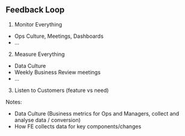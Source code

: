 
## Feedback Loop

1. Monitor Everything
  * Ops Culture, Meetings, Dashboards
  * ...

2. Measure Everything
  * Data Culture
  * Weekly Business Review meetings
  * ...

3. Listen to Customers (feature vs need)

Notes:
* Data Culture (Business metrics for Ops and Managers, collect and analyse data / conversion)
* How FE collects data for key components/changes
